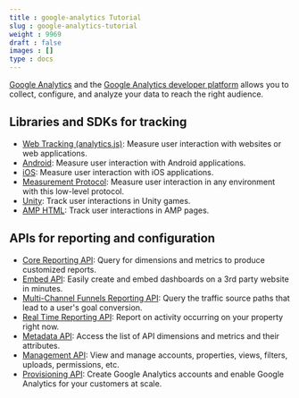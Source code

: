 ```yaml
---
title : google-analytics Tutorial
slug : google-analytics-tutorial
weight : 9969
draft : false
images : []
type : docs
---
```


[Google Analytics](https://analytics.google.com) and the [Google Analytics developer platform](https://developers.google.com/analytics/) allows you to collect, configure, and analyze your data to reach the right audience.

## Libraries and SDKs for tracking

- [Web Tracking (analytics.js)](https://developers.google.com/analytics/devguides/collection/analyticsjs/): Measure user interaction with websites or web applications.
- [Android](https://developers.google.com/analytics/devguides/collection/android/v4/): Measure user interaction with Android applications.
- [iOS](https://developers.google.com/analytics/devguides/collection/ios/v3/): Measure user interaction with iOS applications.
- [Measurement Protocol](https://developers.google.com/analytics/devguides/collection/protocol/v1/): Measure user interaction in any environment with this low-level protocol.
- [Unity](https://developers.google.com/analytics/devguides/collection/unity/v4/): Track user interactions in Unity games.
-  [AMP HTML](https://developers.google.com/analytics/devguides/collection/amp-analytics/): Track user interactions in AMP pages.

## APIs for reporting and configuration

- [Core Reporting API](https://developers.google.com/analytics/devguides/reporting/core):
Query for dimensions and metrics to produce customized reports.
- [Embed API](https://developers.google.com/analytics/devguides/reporting/embed/v1/): Easily create and embed dashboards on a 3rd party website in minutes.
- [Multi-Channel Funnels Reporting API](https://developers.google.com/analytics/devguides/reporting/mcf/v3/): Query the traffic source paths that lead to a user's goal conversion.
- [Real Time Reporting API](https://developers.google.com/analytics/devguides/reporting/realtime/v3/): Report on activity occurring on your property right now.
- [Metadata API](https://developers.google.com/analytics/devguides/reporting/metadata/v3/): Access the list of API dimensions and metrics and their attributes.
- [Management API](https://developers.google.com/analytics/devguides/config/mgmt/v3/): View and manage accounts, properties, views, filters, uploads, permissions, etc.
- [Provisioning API](https://developers.google.com/analytics/devguides/config/provisioning/v3/):  Create Google Analytics accounts and enable Google Analytics for your customers at scale.


